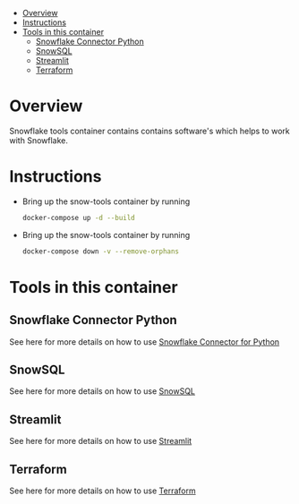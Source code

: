 - [Overview](#overview)
- [Instructions](#instructions)
- [Tools in this container](#tools-in-this-container)
  - [Snowflake Connector Python](#snowflake-connector-python)
  - [SnowSQL](#snowsql)
  - [Streamlit](#streamlit)
  - [Terraform](#terraform)
  
# Overview
Snowflake tools container contains contains software's which helps to work with Snowflake.

# Instructions
- Bring up the snow-tools container by running
  ```bash
  docker-compose up -d --build
  ```
- Bring up the snow-tools container by running
  ```bash
  docker-compose down -v --remove-orphans
  ```

# Tools in this container

## Snowflake Connector Python

See here for more details on how to use [Snowflake Connector for Python](https://docs.snowflake.com/en/user-guide/python-connector-example.html)

## SnowSQL

See here for more details on how to use [SnowSQL](https://docs.snowflake.com/en/user-guide/snowsql.html)


## Streamlit 

See here for more details on how to use [Streamlit](https://docs.streamlit.io/library/get-started/create-an-app)

## Terraform

See here for more details on how to use [Terraform](../terraform/README.md)
